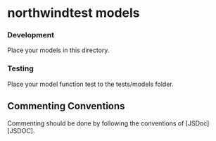 
# northwindtest models #


### Development ###

Place your models in this directory.

### Testing ###

Place your model function test to the tests/models folder.


## Commenting Conventions ##

Commenting should be done by following the conventions of [JSDoc][JSDOC]. 
